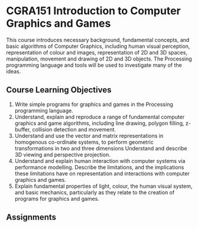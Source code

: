 # CGRA151 Introduction to Computer Graphics and Games

This course introduces necessary background, fundamental concepts, and basic algorithms of Computer Graphics, including human visual perception, representation of colour and images, representation of 2D and 3D spaces, manipulation, movement and drawing of 2D and 3D objects. The Processing programming language and tools will be used to investigate many of the ideas.

## Course Learning Objectives

1. Write simple programs for graphics and games in the Processing programming language.
2. Understand, explain and reproduce a range of fundamental computer graphics and game algorithms, including line drawing, polygon filling, z-buffer, collision detection and movement.
3. Understand and use the vector and matrix representations in homogenous co-ordinate systems, to perform geometric transformations in two and three dimensions Understand and describe 3D viewing and perspective projection.
4. Understand and explain human interaction with computer systems via performance modelling. Describe the limitations, and the implications these limitations have on representation and interactions with computer graphics and games.
5. Explain fundamental properties of light, colour, the human visual system, and basic mechanics, particularly as they relate to the creation of programs for graphics and games.

## Assignments

